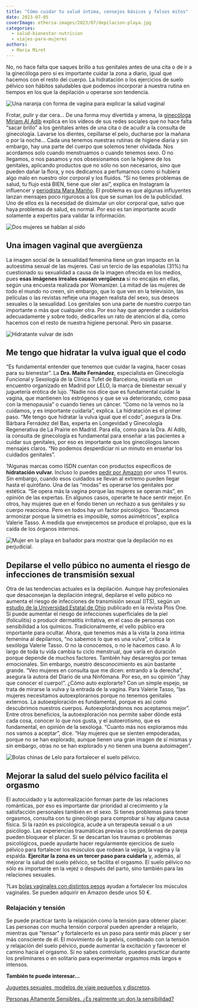 ```yaml
---
title: "Cómo cuidar tu salud íntima, consejos básicos y falsos mitos"
date: 2023-07-05
coverImage: etheria-images/2023/07/depilacion-playa.jpg
categories: 
  - salud-bienestar-nutricion
  - viajes-para-mujeres
authors: 
  - Maria Miret
---
```


No, no hace falta que saques brillo a tus genitales antes de una cita o de ir a la 
ginecóloga pero sí es importante cuidar la zona a diario, igual que hacemos con el resto 
del cuerpo. La hidratación o los ejercicios de suelo pélvico son hábitos saludables que 
podemos incorporar a nuestra rutina en tiempos en los que la depilación u operarse son 
tendencia. 

![Una naranja con forma de vagina para explicar la salud vaginal](etheria-images/2023/07/salud-vaginal.jpg "La importancia de la salud vaginal. © Alexander Grey")

Frotar, pulir y dar cera… De una forma muy divertida y amena, la [ginecóloga Miriam Al 
Adib](https://www.instagram.com/miriam_al_adib/) explica en los vídeos de sus redes 
sociales que no hace falta “sacar brillo” a los genitales antes de una cita o de acudir 
a la consulta de ginecología. Lavarse los dientes, cepillarse el pelo, ducharse por la 
mañana o por la noche… Cada una tenemos nuestras rutinas de higiene diaria y sin 
embargo, hay una parte del cuerpo que solemos tener olvidada. Nos acordamos solo cuando 
menstruamos o cuando tenemos sexo. O no llegamos, o nos pasamos y nos obsesionamos con 
la higiene de los genitales, aplicando productos que no sólo no son necesarios, sino que 
pueden dañar la flora, y nos dedicamos a perfumarnos como si hubiera algo malo en 
nuestro olor corporal y los fluidos. “Si no tienes problemas de salud, tu flujo está 
BIEN, tiene que oler así”, explica en Instagram la influencer y [periodista Mara 
Mariño](https://www.instagram.com/meetingmara/). El problema es que algunas influyentes 
lanzan mensajes poco rigurosos a los que se suman los de la publicidad. Uno de ellos es 
la necesidad de disimular un olor corporal que, salvo que haya problemas de salud, es 
normal. Por eso es tan importante acudir solamente a expertos para validar la 
información. 

![Dos mujeres se hablan al oido](etheria-images/2023/07/consejos-suelo-pelvio.jpg "El cuidado genital sigue siendo tabú. © Katie Treadway")

## Una imagen vaginal que avergüenza

La imagen social de la sexualidad femenina tiene un gran impacto en la autoestima sexual 
de las mujeres. Casi un tercio de las españolas (31%) ha cuestionado su sexualidad a 
causa de la imagen ofrecida en los medios, pues **esas imágenes irreales causan 
vergüenza** si no encajas en ellas, según una encuesta realizada por Womanizer. La mitad 
de las mujeres de todo el mundo no creen, sin embargo, que lo que ven en la televisión, 
las películas o las revistas refleje una imagen realista del sexo, sus deseos sexuales o 
la sexualidad. Los genitales son una parte de nuestro cuerpo tan importante o más que 
cualquier otra. Por eso hay que aprender a cuidarlos adecuadamente y sobre todo, 
dedicarles un rato de atención al día, como hacemos con el resto de nuestra higiene 
personal. Pero sin pasarse. 

![Hidratante vulvar de isdn](etheria-images/2023/07/hidratante-vulva.jpg "Hidratante vulvar de ISDN.")

## Me tengo que hidratar la vulva igual que el codo

“Es fundamental entender que tenemos que cuidar la vagina, hacer cosas para su 
bienestar”. La **Dra. Maite Fernández**, especialista en Ginecología Funcional y 
Sexología de la Clínica Tufet de Barcelona, insistía en un encuentro organizado en 
Madrid por LELO, la marca de bienestar sexual y juguetería erótica de lujo. “Nadie nos 
dice que es fundamental cuidar la vagina, que mantienen los estrógenos y que se va 
deteriorando, como pasa con la menopausia” o cuando tienes un cáncer. “Como no la vemos 
no la cuidamos, y es importante cuidarla”, explica. La hidratación es el primer paso. 
“Me tengo que hidratar la vulva igual que el codo”, asegura la Dra. Bárbara Fernádez del 
Bas, experta en Longevidad y Ginecología Regenerativa de La Prairie en Madrid. Para 
ella, como para la Dra. Al Adib, la consulta de ginecología es fundamental para enseñar 
a las pacientes a cuidar sus genitales, por eso es importante que los ginecólogos lancen 
mensajes claros. “No podemos desperdiciar ni un minuto en enseñar los cuidados 
genitales”. 

?Algunas marcas como ISDN cuentan con productos específicos de **hidratación vulvar.** 
Incluso lo puedes [pedir por Amazon](https://amzn.to/3NTX8UD) por unos 11 euros. Sin 
embargo, cuando esos cuidados se llevan al extremo pueden llegar hasta el quirófano. Una 
de las “modas” es operarse los genitales por estética. “Se opera más la vagina porque 
las mujeres se operan más”, en opinión de las expertas. En algunos casos, operarte te 
hace sentir mejor. En otros, hay mujeres que en el fondo tienen un rechazo a sus 
genitales y su cuerpo reacciona. Pero en todos hay un factor psicológico. “Buscamos 
armonizar porque la simetría es imposible, somos asimétricos”, explica Valerie Tasso. A 
medida que envejecemos se produce el prolapso, que es la caída de los órganos internos. 

![Mujer en la playa en bañador para mostrar que la depilación no es perjudicial.](etheria-images/2023/07/depilacion-playa.jpg "La depilación no es perjudicial. © Jakob Owens")

## Depilarse el vello púbico no aumenta el riesgo de infecciones de transmisión sexual

Otra de las tendencias actuales es la depilación. Aunque hay profesionales que 
desaconsejan la depilación integral, depilarse el vello púbico no aumenta el riesgo de 
infecciones de transmisión sexual (ITS), según un [estudio de la Universidad Estatal de 
Ohio](https://www.elespanol.com/mujer/salud-bienestar/20230410/demostrado-depilarse-completo-pubico-no-aumenta-its/744925566_0.html) 
publicado en la revista Plos One. Sí puede aumentar el riesgo de infecciones 
superficiales de la piel (foliculitis) o producir dermatitis irritativa, en el caso de 
personas con sensibilidad a los químicos. Tradicionalmente, el vello público era 
importante para ocultar. Ahora, que tenemos más a la vista la zona íntima femenina al 
depilarnos, “no sabemos lo que es una vulva”, critica la sexóloga Valerie Tasso. O no la 
conocemos, o no le hacemos caso. A lo largo de toda tu vida cambia tu ciclo menstrual, 
que varía en duración porque depende de muchos factores. También hay desarreglos por 
temas emocionales. Sin embargo, nuestro desconocimiento es aún bastante grande. “Veo 
mujeres en consulta que me dicen: entrando a la derecha”, asegura la autora del Diario 
de una Ninfómana. Por eso, en su opinión “¡hay que conocer el cuerpo!”. ¿Cómo auto 
explorarte? Con un simple espejo, se trata de mirarse la vulva y la entrada de la 
vagina. Para Valerie Tasso, “las mujeres necesitamos autoexplorarnos porque no tenemos 
genitales externos. La autoexploración es fundamental, porque es así como descubrimos 
nuestros cuerpos. Autoexplorándonos nos aceptamos mejor”. Entre otros beneficios, la 
autoexploración nos permite saber dónde está cada cosa, conocer lo que nos gusta, y el 
autoerotismo, que es fundamental, en opinión de la sexóloga. “Cuanto más nos exploramos 
más nos vamos a aceptar”, dice. “Hay mujeres que se sienten empoderadas, porque no se 
han explorado, aunque tienen una gran imagen de sí mismas y sin embargo, otras no se han 
explorado y no tienen una buena autoimagen”. 

![Bolas chinas de Lelo para fortalecer el suelo pélvico.](etheria-images/2023/07/bolas-chinas-ejercicios-kegel.jpg "Bolas de Lelo para fortalecer el suelo pélvico.")

## Mejorar la salud del suelo pélvico facilita el orgasmo

El autocuidado y la autorrealización forman parte de las relaciones románticas, por eso 
es importante dar prioridad al crecimiento y la satisfacción personales también en el 
sexo. Si tienes problemas para tener orgasmos, consulta con tu ginecólogo para comprobar 
si hay alguna causa física. Si la razón es psicológica, acude a un terapeuta sexual o a 
un psicólogo. Las experiencias traumáticas previas o los problemas de pareja pueden 
bloquear el placer. Si se descartan los traumas o problemas psicológicos, puede ayudarte 
hacer regularmente ejercicios de suelo pélvico para fortalecer los músculos que rodean 
la vejiga, la vagina y la espalda. **Ejercitar la zona es un tercer paso para cuidarla** 
y, además, al mejorar la salud del suelo pélvico, se facilita el orgasmo. El suelo 
pélvico no sólo es importante en la vejez o después del parto, sino también para las 
relaciones sexuales. 

?Las [bolas vaginales con distintos pesos](https://amzn.to/46x4pAP) ayudan a fortalecer 
los músculos vaginales. Se pueden adquirir en Amazon desde unos 50 €. 

### Relajación y tensión

Se puede practicar tanto la relajación como la tensión para obtener placer. Las personas 
con mucha tensión corporal pueden aprender a relajarlo, mientras que "tensar" y 
fortalecerlo es un paso para sentir más placer y ser más consciente de él. El movimiento 
de la pelvis, combinado con la tensión y relajación del suelo pélvico, puede aumentar la 
excitación y favorecer el camino hacia el orgasmo. Si no sabes controlarlo, puedes 
practicar durante los preliminares o en solitario para experimentar orgasmos más largos 
e intensos. 

**También te puede interesar...** 

[Juguetes sexuales, modelos de viaje pequeños y 
discretos](https://etheriamagazine.com/2022/11/14/juguetes-sexuales-de-viaje/). 

[Personas Altamente Sensibles. ¿Es realmente un don la 
sensibilidad?](https://etheriamagazine.com/2020/11/25/personas-altamente-sensibles-es-realmente-un-don-la-sensibilidad/)
